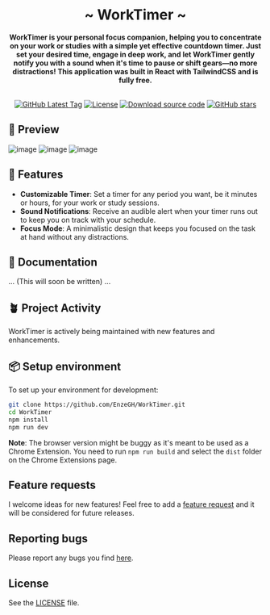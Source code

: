<div align="center">
    <h1>~ WorkTimer ~</h1>
    <strong>
        WorkTimer is your personal focus companion, helping you to concentrate on your work or studies with a simple yet effective countdown timer. Just set your desired time, engage in deep work, and let WorkTimer gently notify you with a sound when it's time to pause or shift gears—no more distractions! This application was built in React with TailwindCSS and is fully free.
    </strong>
</div>

<br />

<p align="center">
  <a href="#" target="__blank"><img src="https://img.shields.io/github/v/tag/EnzeGH/WorkTimer?label=latest&color=red" alt="GitHub Latest Tag"></a>
  <a href="https://github.com/EnzeGH/WorkTimer/blob/main/LICENSE"><img src="https://img.shields.io/badge/License-MIT-blue" alt="License"></a>
  <a href="https://github.com/EnzeGH/WorkTimer/archive/main.zip" target="__blank"><img src="https://img.shields.io/badge/Download-ZIP-blue" alt="Download source code"></a>
  <a href="https://github.com/EnzeGH/WorkTimer" target="__blank"><img alt="GitHub stars" src="https://img.shields.io/github/stars/EnzeGH/Enzeboard?style=social"></a>
</p>

## :mag_right: Preview
![image](https://github.com/EnzeGH/WorkTimer/assets/149831955/5551352e-b3f4-434a-acd0-27007ff213c0)
![image](https://github.com/EnzeGH/WorkTimer/assets/149831955/51009829-3449-4e1d-9af3-22251e6ea830)
![image](https://github.com/EnzeGH/WorkTimer/assets/149831955/61e10734-91ff-4da5-9e7e-449f4ecf612d)

## :rocket: Features

-   **Customizable Timer**: Set a timer for any period you want, be it minutes or hours, for your work or study sessions.
-   **Sound Notifications**: Receive an audible alert when your timer runs out to keep you on track with your schedule.
-   **Focus Mode**: A minimalistic design that keeps you focused on the task at hand without any distractions.

## :book: Documentation

... (This will soon be written) ...

## :potted_plant: Project Activity

WorkTimer is actively being maintained with new features and enhancements.

## :package: Setup environment

To set up your environment for development:

```bash
git clone https://github.com/EnzeGH/WorkTimer.git
cd WorkTimer
npm install
npm run dev
```

**Note**: The browser version might be buggy as it's meant to be used as a Chrome Extension. You need to run `npm run build` and select the `dist` folder on the Chrome Extensions page.

## Feature requests

I welcome ideas for new features! Feel free to add a [feature request](https://github.com/EnzeGH/WorkTimer/issues/new?assignees=&labels=enhancement&projects=&template=💡-feature-request.md&title=%5BFEATURE%5D) and it will be considered for future releases.

## Reporting bugs

Please report any bugs you find [here](https://github.com/EnzeGH/WorkTimer/issues/new?assignees=&labels=bug&projects=&template=🐞-bug-report.md&title=%5BBUG%5D).

## License

See the [LICENSE](https://github.com/EnzeGH/WorkTimer/blob/main/LICENSE) file.
